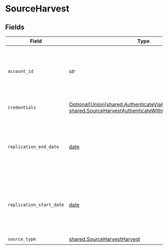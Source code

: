 # SourceHarvest


## Fields

| Field                                                                                                                                                                       | Type                                                                                                                                                                        | Required                                                                                                                                                                    | Description                                                                                                                                                                 | Example                                                                                                                                                                     |
| --------------------------------------------------------------------------------------------------------------------------------------------------------------------------- | --------------------------------------------------------------------------------------------------------------------------------------------------------------------------- | --------------------------------------------------------------------------------------------------------------------------------------------------------------------------- | --------------------------------------------------------------------------------------------------------------------------------------------------------------------------- | --------------------------------------------------------------------------------------------------------------------------------------------------------------------------- |
| `account_id`                                                                                                                                                                | *str*                                                                                                                                                                       | :heavy_check_mark:                                                                                                                                                          | Harvest account ID. Required for all Harvest requests in pair with Personal Access Token                                                                                    |                                                                                                                                                                             |
| `credentials`                                                                                                                                                               | [Optional[Union[shared.AuthenticateViaHarvestOAuth, shared.SourceHarvestAuthenticateWithPersonalAccessToken]]](../../models/shared/sourceharvestauthenticationmechanism.md) | :heavy_minus_sign:                                                                                                                                                          | Choose how to authenticate to Harvest.                                                                                                                                      |                                                                                                                                                                             |
| `replication_end_date`                                                                                                                                                      | [date](https://docs.python.org/3/library/datetime.html#date-objects)                                                                                                        | :heavy_minus_sign:                                                                                                                                                          | UTC date and time in the format 2017-01-25T00:00:00Z. Any data after this date will not be replicated.                                                                      | 2017-01-25T00:00:00Z                                                                                                                                                        |
| `replication_start_date`                                                                                                                                                    | [date](https://docs.python.org/3/library/datetime.html#date-objects)                                                                                                        | :heavy_check_mark:                                                                                                                                                          | UTC date and time in the format 2017-01-25T00:00:00Z. Any data before this date will not be replicated.                                                                     | 2017-01-25T00:00:00Z                                                                                                                                                        |
| `source_type`                                                                                                                                                               | [shared.SourceHarvestHarvest](../../models/shared/sourceharvestharvest.md)                                                                                                  | :heavy_check_mark:                                                                                                                                                          | N/A                                                                                                                                                                         |                                                                                                                                                                             |